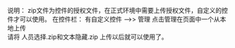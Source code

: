 说明：
    zip文件为控件的授权文件，在正式环境中需要上传授权文件，自定义的控件才可以使用。
    在控件栏：
        有自定义控件 -->>  管理  点击管理在页面中一个从本地上传  
        请将 人员选择.zip和文本隐藏.zip 上传以后就可以使用了。
    
   
        
